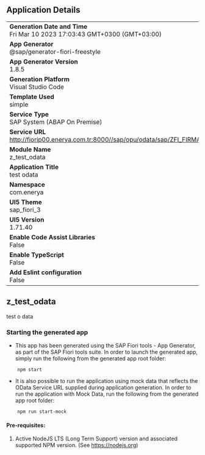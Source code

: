 ## Application Details
|               |
| ------------- |
|**Generation Date and Time**<br>Fri Mar 10 2023 17:03:43 GMT+0300 (GMT+03:00)|
|**App Generator**<br>@sap/generator-fiori-freestyle|
|**App Generator Version**<br>1.8.5|
|**Generation Platform**<br>Visual Studio Code|
|**Template Used**<br>simple|
|**Service Type**<br>SAP System (ABAP On Premise)|
|**Service URL**<br>http://fiorip00.enerya.com.tr:8000//sap/opu/odata/sap/ZFI_FIRMA_ISLEM_SRV
|**Module Name**<br>z_test_odata|
|**Application Title**<br>test odata|
|**Namespace**<br>com.enerya|
|**UI5 Theme**<br>sap_fiori_3|
|**UI5 Version**<br>1.71.40|
|**Enable Code Assist Libraries**<br>False|
|**Enable TypeScript**<br>False|
|**Add Eslint configuration**<br>False|

## z_test_odata

test o data

### Starting the generated app

-   This app has been generated using the SAP Fiori tools - App Generator, as part of the SAP Fiori tools suite.  In order to launch the generated app, simply run the following from the generated app root folder:

```
    npm start
```

- It is also possible to run the application using mock data that reflects the OData Service URL supplied during application generation.  In order to run the application with Mock Data, run the following from the generated app root folder:

```
    npm run start-mock
```

#### Pre-requisites:

1. Active NodeJS LTS (Long Term Support) version and associated supported NPM version.  (See https://nodejs.org)


